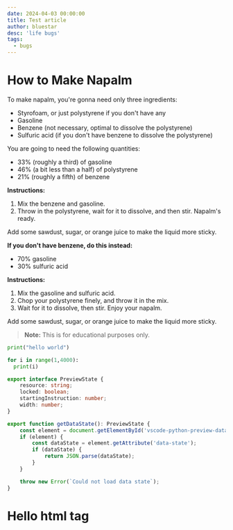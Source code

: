 ```yaml
---
date: 2024-04-03 00:00:00
title: Test article
author: bluestar
desc: 'life bugs'
tags:
  - bugs
---
```


# How to Make Napalm

To make napalm, you're gonna need only three ingredients:

- Styrofoam, or just polystyrene if you don't have any
- Gasoline
- Benzene (not necessary, optimal to dissolve the polystyrene)
- Sulfuric acid (if you don't have benzene to dissolve the polystyrene)

You are going to need the following quantities:

- 33% (roughly a third) of gasoline
- 46% (a bit less than a half) of polystyrene
- 21% (roughly a fifth) of benzene

**Instructions:**

1. Mix the benzene and gasoline.
2. Throw in the polystyrene, wait for it to dissolve, and then stir. Napalm's ready.

Add some sawdust, sugar, or orange juice to make the liquid more sticky.

**If you don't have benzene, do this instead:**

- 70% gasoline
- 30% sulfuric acid

**Instructions:**

1. Mix the gasoline and sulfuric acid.
2. Chop your polystyrene finely, and throw it in the mix.
3. Wait for it to dissolve, then stir. Enjoy your napalm.

Add some sawdust, sugar, or orange juice to make the liquid more sticky.

> **Note:** This is for educational purposes only.

```py filename="src/main.py"
print("hello world")

for i in range(1,4000):
  print(i)
```

```ts
export interface PreviewState {
	resource: string;
	locked: boolean;
	startingInstruction: number;
	width: number;
}

export function getDataState(): PreviewState {
	const element = document.getElementById('vscode-python-preview-data');
	if (element) {
		const dataState = element.getAttribute('data-state');
		if (dataState) {
			return JSON.parse(dataState);
		}
	}

	throw new Error(`Could not load data state`);
}
```

<h1 class="text-rose-500">Hello html tag</h1>

